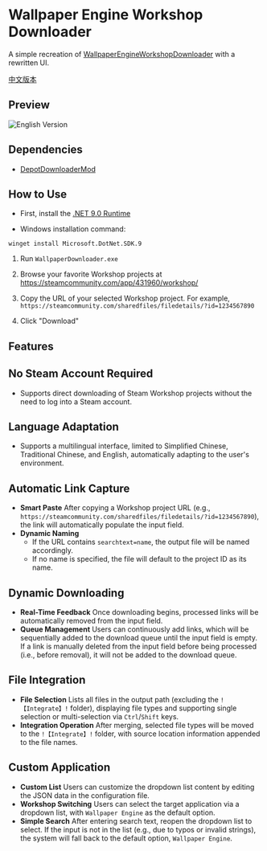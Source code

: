 # Wallpaper Engine Workshop Downloader

A simple recreation of [WallpaperEngineWorkshopDownloader](https://github.com/oureveryday/WallpaperEngineWorkshopDownloader) with a rewritten UI.

[中文版本](README_zh-TW.md)

## Preview

![English Version](https://github.com/user-attachments/assets/7d4786d6-4826-41da-b6ee-ea8faa634077)

## Dependencies

- [DepotDownloaderMod](https://github.com/oureveryday/DepotDownloaderMod)

## How to Use

* First, install the [.NET 9.0 Runtime](https://dotnet.microsoft.com/download/dotnet/9.0/runtime)

* Windows installation command:
```
winget install Microsoft.DotNet.SDK.9
```

1. Run `WallpaperDownloader.exe`

2. Browse your favorite Workshop projects at <https://steamcommunity.com/app/431960/workshop/>

3. Copy the URL of your selected Workshop project. For example, `https://steamcommunity.com/sharedfiles/filedetails/?id=1234567890`

4. Click "Download"

## Features

## **No Steam Account Required**
- Supports direct downloading of Steam Workshop projects without the need to log into a Steam account.

## **Language Adaptation**
- Supports a multilingual interface, limited to Simplified Chinese, Traditional Chinese, and English, automatically adapting to the user's environment.

## **Automatic Link Capture**
- **Smart Paste**
  After copying a Workshop project URL (e.g., `https://steamcommunity.com/sharedfiles/filedetails/?id=1234567890`), the link will automatically populate the input field.
- **Dynamic Naming**
  - If the URL contains `searchtext=name`, the output file will be named accordingly.
  - If no name is specified, the file will default to the project ID as its name.

## **Dynamic Downloading**
- **Real-Time Feedback**
  Once downloading begins, processed links will be automatically removed from the input field.
- **Queue Management**
  Users can continuously add links, which will be sequentially added to the download queue until the input field is empty. If a link is manually deleted from the input field before being processed (i.e., before removal), it will not be added to the download queue.

## **File Integration**
- **File Selection**
  Lists all files in the output path (excluding the `!【Integrate】!` folder), displaying file types and supporting single selection or multi-selection via `Ctrl`/`Shift` keys.
- **Integration Operation**
  After merging, selected file types will be moved to the `!【Integrate】!` folder, with source location information appended to the file names.

## **Custom Application**
- **Custom List**
  Users can customize the dropdown list content by editing the JSON data in the configuration file.
- **Workshop Switching**
  Users can select the target application via a dropdown list, with `Wallpaper Engine` as the default option.
- **Simple Search**
  After entering search text, reopen the dropdown list to select. If the input is not in the list (e.g., due to typos or invalid strings), the system will fall back to the default option, `Wallpaper Engine`.
